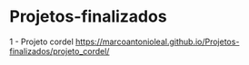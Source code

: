 # Projetos-finalizados
 1 - Projeto cordel https://marcoantonioleal.github.io/Projetos-finalizados/projeto_cordel/
